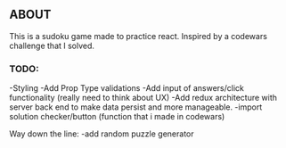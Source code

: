 ## ABOUT
This is a sudoku game made to practice react. Inspired by a codewars challenge that I solved.

### TODO:
-Styling
-Add Prop Type validations
-Add input of answers/click functionality (really need to think about UX)
-Add redux architecture with server back end to make data persist and more manageable.
-import solution checker/button (function that i made in codewars)

Way down the line:
-add random puzzle generator
